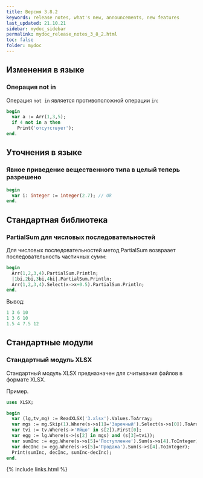 ```yaml
---
title: Версия 3.8.2
keywords: release notes, what's new, announcements, new features
last_updated: 21.10.21
sidebar: mydoc_sidebar
permalink: mydoc_release_notes_3_8_2.html
toс: false
folder: mydoc
---
```


## Изменения в языке

### Операция not in
Операция `not in` является противоположной операции `in`:

```pascal
begin
  var a := Arr(1,3,5);
  if 4 not in a then
    Print('отсутствует');
end.
```

## Уточнения в языке

### Явное приведение вещественного типа в целый теперь разрешено

```pascal
begin
  var i: integer := integer(2.7); // Ok
end.
```

## Стандартная библиотека

### PartialSum для числовых последовательностей

Для числовых последовательностей метод PartialSum возвраает последовательность частичных сумм:

```pascal
begin
  Arr(1,2,3,4).PartialSum.Println;
  |1bi,2bi,3bi,4bi|.PartialSum.Println;
  Arr(1,2,3,4).Select(x->x+0.5).PartialSum.Println;
end.
```
Вывод:
```pascal
1 3 6 10
1 3 6 10
1.5 4 7.5 12
```



## Стандартные модули

### Стандартный модуль XLSX
Стандартный модуль XLSX предназначен для считывания файлов в формате XLSX.

Пример. 
```pascal
uses XLSX;

begin
  var (lg,tv,mg) := ReadXLSX('3.xlsx').Values.ToArray;
  var mgs := mg.Skip(1).Where(s->s[1]='Заречный').Select(s->s[0]).ToArray;
  var tvi := tv.Where(s->'Яйцо' in s[2]).First[0];
  var egg := lg.Where(s->(s[2] in mgs) and (s[3]=tvi));
  var sumInc := egg.Where(s->s[5]='Поступление').Sum(s->s[4].ToInteger);
  var decInc := egg.Where(s->s[5]='Продажа').Sum(s->s[4].ToInteger);
  Print(sumInc, decInc, sumInc-decInc);
end.
```





{% include links.html %}

